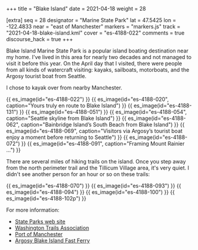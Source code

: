 +++
title = "Blake Island"
date = 2021-04-18
weight = 28

[extra]
seq = 28
designator = "Marine State Park"
lat = 47.5425
lon = -122.4833
near = "east of Manchester"
markers = "markers.js"
track = "2021-04-18-blake-island.kml"
cover = "es-4188-022"
comments = true
discourse_hack = true
+++

Blake Island Marine State Park is a popular island boating destination near my home. I've lived in this area for nearly two decades and not managed to visit it before this year. On the April day that I visited, there were people from all kinds of watercraft visiting: kayaks, sailboats, motorboats, and the Argosy tourist boat from Seattle.

<!-- more -->

I chose to kayak over from nearby Manchester.

{{ es_image(id="es-4188-022") }}
{{ es_image(id="es-4188-020", caption="Yours truly en route to Blake Island") }}
{{ es_image(id="es-4188-131") }}
{{ es_image(id="es-4188-051") }}
{{ es_image(id="es-4188-054", caption="Seattle skyline from Blake Island") }}
{{ es_image(id="es-4188-062", caption="Bainbridge Island’s South Beach from Blake Island") }}
{{ es_image(id="es-4188-069", caption="Visitors via Argosy’s tourist boat enjoy a moment before returning to Seattle") }}
{{ es_image(id="es-4188-072") }}
{{ es_image(id="es-4188-091", caption="Framing Mount Rainier …") }}

There are several miles of hiking trails on the island. Once you step away from the north perimeter trail and the Tillicum Village area, it's very quiet. I didn't see another person for an hour or so on these trails:

{{ es_image(id="es-4188-070") }}
{{ es_image(id="es-4188-093") }}
{{ es_image(id="es-4188-094") }}
{{ es_image(id="es-4188-100") }}
{{ es_image(id="es-4188-102p") }}

For more information:

* [State Parks web site](https://parks.state.wa.us/476/Blake-Island)
* [Washington Trails Association](https://www.wta.org/go-hiking/hikes/blake-island-state-park)
* [Port of Manchester](https://portofmanchester.com)
* [Argosy Blake Island Fast Ferry](https://www.argosycruises.com/argosy-cruises/blake-island-transportation/)
